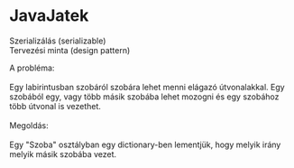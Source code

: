 # JavaJatek

Szerializálás (serializable)<br>
Tervezési minta (design pattern)<br>

A probléma:<br>
<br>
Egy labirintusban szobáról szobára lehet menni elágazó útvonalakkal.
Egy szobából egy, vagy több másik szobába lehet mozogni és egy szobához több útvonal is vezethet.<br>
<br>
Megoldás:<br>
<br>
Egy "Szoba" osztályban egy dictionary-ben lementjük, hogy melyik irány melyik másik szobába vezet.
